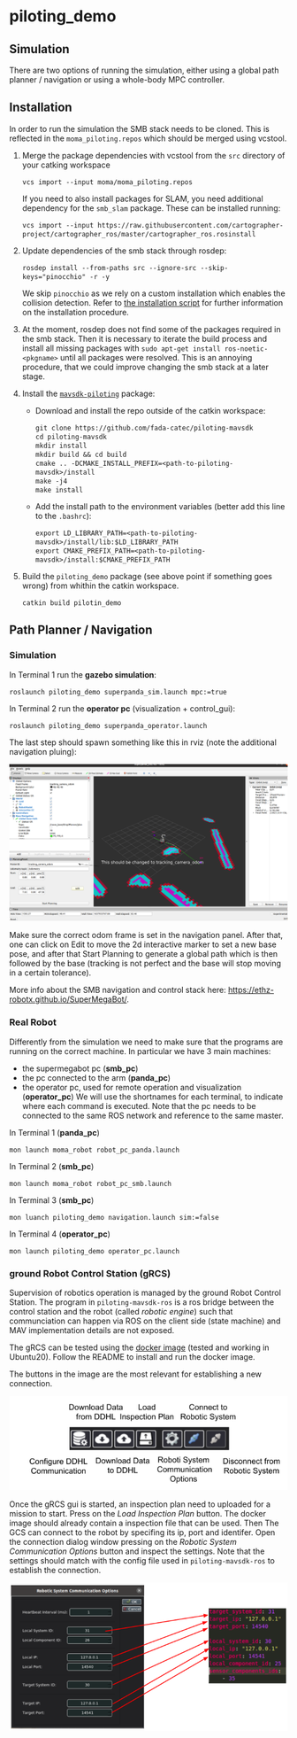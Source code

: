 # piloting_demo

## Simulation

There are two options of running the simulation, either using a global path planner / navigation or using a whole-body MPC controller.

## Installation
In order to run the simulation the SMB stack needs to be cloned. This is reflected in the `moma_piloting.repos` which should be merged using vcstool.

1. Merge the package dependencies with vcstool from the `src` directory of your catking workspace
    ```
    vcs import --input moma/moma_piloting.repos
    ```
    If you need to also install packages for SLAM, you need additional dependency for the `smb_slam` package. These can be installed running:
    ```
    vcs import --input https://raw.githubusercontent.com/cartographer-project/cartographer_ros/master/cartographer_ros.rosinstall
    ```
2. Update dependencies of the smb stack through rosdep: 

    ```
    rosdep install --from-paths src --ignore-src --skip-keys="pinocchio" -r -y
    ```
    We skip `pinocchio` as we rely on a custom installation which enables the collision detection. Refer to [the installation script](../../install_dependencies.sh) for further information on the installation procedure.

3. At the moment, rosdep does not find some of the packages required in the smb stack. Then it is necessary to iterate the build process and install all missing packages with `sudo apt-get install ros-noetic-<pkgname>` until all packages were resolved. This is an annoying procedure, that we could improve changing the smb stack at a later stage.

5. Install the [`mavsdk-piloting`](https://github.com/fada-catec/piloting-mavsdk) package:
    - Download and install the repo outside of the catkin workspace: 
        ```
        git clone https://github.com/fada-catec/piloting-mavsdk
        cd piloting-mavsdk
        mkdir install
        mkdir build && cd build
        cmake .. -DCMAKE_INSTALL_PREFIX=<path-to-piloting-mavsdk>/install
        make -j4
        make install
        ```
    - Add the install path to the environment variables (better add this line to the `.bashrc`):
        ```
        export LD_LIBRARY_PATH=<path-to-piloting-mavsdk>/install/lib:$LD_LIBRARY_PATH
        export CMAKE_PREFIX_PATH=<path-to-piloting-mavsdk>/install:$CMAKE_PREFIX_PATH
        ```

4. Build the `piloting_demo` package (see above point if something goes wrong) from whithin the catkin workspace.
    ```
    catkin build pilotin_demo
    ```

## Path Planner / Navigation

### Simulation
In Terminal 1 run the  __gazebo simulation__: 
```
roslaunch piloting_demo superpanda_sim.launch mpc:=true
```
In Terminal 2 run the __operator pc__ (visualization + control_gui):
```
roslaunch piloting_demo superpanda_operator.launch
```
The last step should spawn something like this in rviz (note the additional navigation pluing):

![alt text](docs/navigation_demo.png)

Make sure the correct odom frame is set in the navigation panel. After that, one can click on Edit to move the 2d interactive marker to set a new base pose, and after that Start Planning to generate a global path which is then followed by the base (tracking is not perfect and the base will stop moving in a certain tolerance).

More info about the SMB navigation and control stack here: https://ethz-robotx.github.io/SuperMegaBot/.

### Real Robot

Differently from the simulation we need to make sure that the programs are running on the correct machine. In particular we have 3 main machines:
- the supermegabot pc (__smb_pc__)
- the pc connected to the arm (__panda_pc__)
- the operator pc, used for remote operation and visualization (__operator_pc__)
We will use the shortnames for each terminal, to indicate where each command is executed. Note that the pc needs to be connected to the same ROS network and reference to the same master. 

In Terminal 1 (__panda_pc__)
```
mon launch moma_robot robot_pc_panda.launch
```
In Terminal 2 (__smb_pc__)
```
mon launch moma_robot robot_pc_smb.launch
```
In Terminal 3 (__smb_pc__)
```
mon luanch piloting_demo navigation.launch sim:=false
```
In Terminal 4 (__operator_pc__)
```
mon launch piloting_demo operator_pc.launch
```

### ground Robot Control Station (gRCS)
Supervision of robotics operation is managed by the ground Robot Control Station. The program in `piloting-mavsdk-ros` is a ros bridge between the control station and the robot (called _robotic engine_) such that communciation can happen via ROS on the client side (state machine) and MAV implementation details are not exposed.

The gRCS can be tested using the [docker image](https://drive.google.com/drive/folders/1YUcn2Whun1ZgzAuddewTMnQ7mcIUk6fn?usp=sharing) (tested and working in Ubuntu20). Follow the README to install and run the docker image. 

The buttons in the image are the most relevant for establishing a new connection.

![alt text](docs/gRCS_connection_buttons.png)

Once the gRCS gui is started, an inspection plan need to uploaded for a mission to start. Press on the _Load Inspection Plan_ button. The docker image should already contain a inspection file that can be used. Then The GCS can connect to the robot by specifing its ip, port and identifer. Open the connection dialog window pressing on the _Robotic System Communication Options_ button and inspect the settings. Note that the settings should match with the config file used in `piloting-mavsdk-ros` to establish the connection.

![alt text](docs/gRCS_communication_options.png)




